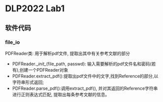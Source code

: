 # DLP2022 Lab1
## 软件代码
### file_io
PDFReader类: 用于解析pdf文件, 提取出其中有关参考文献的部分
- PDFReader.\__init\__(file_path, passwd): 输入需要解析的pdf文件名和密码(若有),创建一个PDFReader对象
- PDFReader.extract_pdf():提取出pdf文件中的文字,找到Reference的部分,以字符串形式返回;
- PDFReader.parse_pdf():调用extract_pdf(), 并对其返回的Reference字符串进行正则表达式匹配, 提取出每条参考文献的信息。